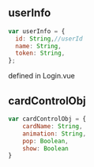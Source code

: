 ## userInfo

```js
var userInfo = {
  id: String,//userId
  name: String,
  token: String,
};
```

defined in Login.vue

## cardControlObj

```js
var cardControlObj = {
    cardName: String,
    animation: String,
    pop: Boolean,  
    show: Boolean
}
```

